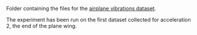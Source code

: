 Folder containing the files for the [airplane vibrations dataset](http://www.nonlinearbenchmark.org/FILES/BENCHMARKS/F16/F16Benchmark.pdf). 

The experiment has been run on the first dataset collected for acceleration 2, the end of the plane wing.